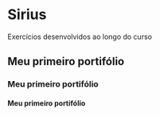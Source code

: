 # Sirius
 Exercícios desenvolvidos ao longo do curso
## Meu primeiro portifólio
### Meu primeiro portifólio 
#### Meu primeiro portifólio